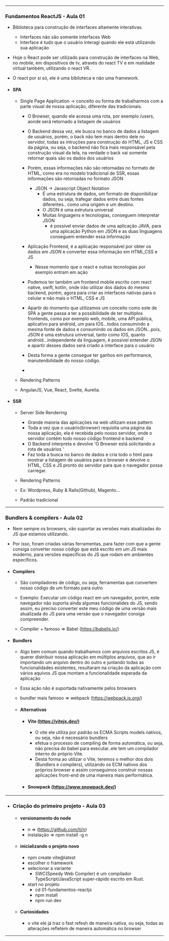 ___________________________________________________________________________________________________ 


### Fundamentos ReactJS - Aula 01

- Biblioteca para construção de interfaces altamente interativas.
    - Interfaces não são somente interfaces Web
    - Interface é tudo que o usuário interagi quando ele está utilizando sua aplicação

- Hoje o React pode ser utilizado para construção de interfaces na Web, no mobile, em dispositivos de tv, através do react TV e em realidade virtual também, utilizando o react VR.
- O react por si só, ele é uma biblioteca e não uma framework.


- #### SPA
    - Single Page Application -> conceito ou forma de trabalharmos com a parte visual de nossa aplicação, diferente das tradicionais.
        - O Browser, quando ele acessa uma rota, por exemplo /users, aonde será retornado a listagem de usuários
        - O Backend dessa vez, ele busca no banco de dados a listagem de usuários, porém, o back não tem mais dentro dele no servidor, todas as intruções para construção do HTML, JS e CSS da página, ou seja, o backend não fica mais responsável pela construção visual da tela, na verdade o back vai somente retornar quais são os dados dos usuários
        - Porém, essas informações não são retornadas no formato de HTML, como era no modelo tradicional de SSR, essas informações são retornadas no formato JSON
            - JSON -> Javascript Object Notation 
                - É uma estrutura de dados, um formato de disponibilizar dados, ou seja, trafegar dados entre duas fontes diferentes.. como uma origem e um destino.
                - O JSON é uma estrutura universal
                - Muitas linguagens e tecnologias, conseguem interpretar JSON
                    - é possível enviar dados de uma aplicação JAVA, para uma aplicação Python em JSON e as duas linguagens conseguem entender essa informação
                
        - Aplicação Frontend, é a aplicação responsável por obter os dados em JSON e converter essa informação em HTML,CSS e JS
            - Nesse momento que o react e outras tecnologias por exemplo entram em ação
        - Podemos ter também um frontend mobile escrito com react native, swift, kotlin, onde irão utilizar dos dados do mesmo backend, porém, agora para criar as interfaces nativas para o celular e não mais o HTML, CSS e JS

        - Apartir do momento que utilizamos um conceito como este de SPA a gente passa a ter a possibilidade de ter multiplos frontends, como por exemplo web, mobile, uma API pública, aplicativo para android, um para IOS...todos consumindo a mesma fonte de dados e consumindo os dados em JSON...pois, JSON é uma estrutura universal, tanto como IOS, quanto android...independente da linguagem, é possível entender JSON e apartir desses dados será criado a interface para o usuário 

        -  Desta forma a gente consegue ter ganhos em performance, manutenibilidade do nosso código.
        - 


    - Rendering Patterns
    - AngularJS, Vue, React, Svelte, Aurelia.


- #### SSR
    - Server Side Rendering
        - Grande maioria das aplicações na web utilizam esse pattern
        - Toda a vez que o usuário(browser) requisita uma página da nossa aplicação, ela é recebida pelo nosso servidor, onde o servidor contém todo nosso código frontend e backend 
        - O Backend interpreta e devolve 'O Browser está solicitando a rota de usuários '
        - Faz toda a busca no banco de dados e cria todo o html para mostrar a listagem de usuários para o browser e devolve o HTML, CSS e JS pronto do servidor para que o navegador possa carregar.

    - Rendering Patterns
    - Ex: Wordpress, Ruby & Rails(Github), Magento...
    - Padrão tradicional

___________________________________________________________________________________________________ 

### Bundlers & compilers - Aula 02

- Nem sempre os browsers, vão suportar as versões mais atualizadas do JS que estamos utilizando.
- Por isso, foram criadas várias ferramentas, para fazer com que a gente consiga converter nosso código que está escrito em um JS mais moderno, para versões específicas do JS que rodam em ambientes específicos.


- #### Compilers
    - São compiladores de código, ou seja, ferramentas que convertem nosso código de um formato para outro
    - Exemplo: Executar um código react em um navegador, porém, este navegador não suporta ainda algumas funcionalides do JS, sendo assim, eu preciso converter este meu código de uma versão mais atualizada do JS para uma versão que o navegador consiga compreender.

    - Compiler + famoso => Babel (https://babeljs.io/)

- #### Bundlers
    - Algo bem comum quando trabalhamos com arquivos escritos JS, é querer distribuir nossa aplicação em múltiplos arquivos, que ao ir importando um arquivo dentro do outro e juntando todas as funcionalidades existentes, resultaram na criação da aplicação com vários aquivos JS que montam a funcionalidade esperada da aplicação
    - Essa ação não é suportada nativamente pelos browsers
    - bundler mais famoso => webpack (https://webpack.js.org/)
    - #### Alternativas

        - #### Vite (https://vitejs.dev/)
            - O vite ele utiliza por padrão os ECMA Scripts models nativos, ou seja, não é necessário bundlers
            - efetua o processo de compiling de forma automática, ou seja, não precisa do babel para executar..ele tem um compilador interno do próprio Vite.
             - Desta forma ao utilizar o Vite, teremos o melhor dos dois (Bundlers e compilers), utilizando os ECM nativos dos próprios browser e assim conseguimos construir nossas aplicações front-end de uma maneira mais performática.

        - #### Snowpack (https://www.snowpack.dev/)
     
___________________________________________________________________________________________________ 

- ### Criação do primeiro projeto - Aula 03

    - #### versionamento do node 
        - n => (https://github.com/tj/n)
        - instalação => npm install -g n

    - #### inicializando o projeto novo
        - npm create vite@latest
        - escolher o framework
        - selecionar a variante
            - SWC(Speedy Web Compiler) é um compilador TypeScript/JavaScript super-rápido escrito em Rust.
        - start no projeto
            - cd 01-fundamentos-reactjs
            - npm install
            - npm run dev

    - #### Curiosidades
        - o vite ele já traz o fast refesh de maneira nativa, ou seja, todas as alterações refletem de maneira automática no browser

___________________________________________________________________________________________________ 